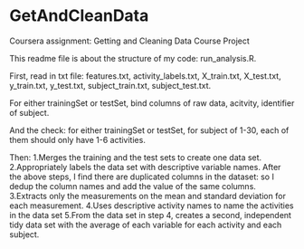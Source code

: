 # GetAndCleanData
Coursera assignment: Getting and Cleaning Data Course Project


This readme file is about the structure of my code: run_analysis.R.

First, read in txt file:  features.txt, activity_labels.txt, X_train.txt, X_test.txt, y_train.txt, y_test.txt, subject_train.txt, subject_test.txt.

For either trainingSet or testSet, bind columns of raw data, acitvity, identifier of subject.  

And the check: for either trainingSet or testSet, 
     for subject of 1-30, each of them should only have 1-6 activities.
     
Then:
     1.Merges the training and the test sets to create one data set.
     2.Appropriately labels the data set with descriptive variable names. 
After the above steps, I find there are duplicated columns in the dataset: so I dedup the column names and add the value of the same columns.
     3.Extracts only the measurements on the mean and standard deviation for each measurement.
     4.Uses descriptive activity names to name the activities in the data set
     5.From the data set in step 4, creates a second, independent tidy data set with the average of each variable for each activity and each subject.
